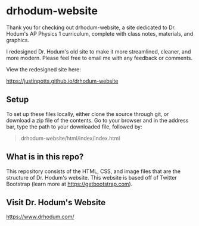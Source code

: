 drhodum-website
===============================

Thank you for checking out drhodum-website, a site dedicated to Dr.
Hodum's AP Physics 1 curriculum, complete with class notes, materials,
and graphics.

I redesigned Dr. Hodum's old site to make it more streamlined, cleaner,
and more modern. Please feel free to email me with any feedback or 
comments. 

View the redesigned site here:

https://justinpotts.github.io/drhodum-website

Setup
-----
To set up these files locally, either clone the source through git, or
download a zip file of the contents. Go to your browser and in the address
bar, type the path to your downloaded file, followed by:

> drhodum-website/html/index/index.html

What is in this repo?
---------------------
This repository consists of the HTML, CSS, and image files that are the
structure of Dr. Hodum's website. This website is based off of Twitter 
Bootstrap (learn more at https://getbootstrap.com).

Visit Dr. Hodum's Website
--------------------------
https://www.drhodum.com/
